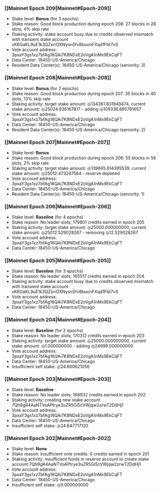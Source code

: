 ### [[Mainnet Epoch 209|Mainnet#Epoch-209]]
* Stake level: **Bonus** (for 3 epochs)
* Stake reason: Good block production during epoch 208: 27 blocks in 28 slots, 4% skip rate
* Staking activity: stake account busy due to credits observed mismatch with transient stake account xK6GaKL9uE1k3QZsrrDXNysnSfv8buonFXqd1Fbt7vS
* Vote account address: 3pxaY3gs1xz7bfAg16QAi7K8NDxE2oVgA1nMx9EkCqFT
* Data Center: 18450-US-America/Chicago
* Resident Data Center(s): 18450-US-America/Chicago (seniority: 3)
### [[Mainnet Epoch 208|Mainnet#Epoch-208]]
* Stake level: **Bonus** (for 2 epochs)
* Stake reason: Good block production during epoch 207: 35 blocks in 40 slots, 13% skip rate
* Staking activity: target stake amount: ◎134361.831949474, current stake amount: ◎25024.936167817 - adding ◎109336.895781657
* Vote account address: 3pxaY3gs1xz7bfAg16QAi7K8NDxE2oVgA1nMx9EkCqFT
* Data Center: 18450-US-America/Chicago
* Resident Data Center(s): 18450-US-America/Chicago (seniority: 2)
### [[Mainnet Epoch 207|Mainnet#Epoch-207]]
* Stake level: **Bonus**
* Stake reason: Good block production during epoch 206: 55 blocks in 56 slots, 2% skip rate
* Staking activity: target stake amount: ◎139665.814395539, current stake amount: ◎25012.473247564 - reserve depleted
* Vote account address: 3pxaY3gs1xz7bfAg16QAi7K8NDxE2oVgA1nMx9EkCqFT
* Data Center: 18450-US-America/Chicago
* Resident Data Center(s): 18450-US-America/Chicago (seniority: 1)
### [[Mainnet Epoch 206|Mainnet#Epoch-206]]
* Stake level: **Baseline** (for 4 epochs)
* Stake reason: No leader slots; 179801 credits earned in epoch 205
* Staking activity: target stake amount: ◎25000.000000000, current stake amount: ◎25012.529028267 - removing ◎12.529028267
* Vote account address: 3pxaY3gs1xz7bfAg16QAi7K8NDxE2oVgA1nMx9EkCqFT
* Data Center: 18450-US-America/Chicago
### [[Mainnet Epoch 205|Mainnet#Epoch-205]]
* Stake level: **Baseline** (for 3 epochs)
* Stake reason: No leader slots; 165517 credits earned in epoch 204
* Staking activity: stake account busy due to credits observed mismatch with transient stake account xK6GaKL9uE1k3QZsrrDXNysnSfv8buonFXqd1Fbt7vS
* Vote account address: 3pxaY3gs1xz7bfAg16QAi7K8NDxE2oVgA1nMx9EkCqFT
* Data Center: 18450-US-America/Chicago
### [[Mainnet Epoch 204|Mainnet#Epoch-204]]
* Stake level: **Baseline** (for 2 epochs)
* Stake reason: No leader slots; 170312 credits earned in epoch 203
* Staking activity: target stake amount: ◎25000.000000000, current stake amount: ◎1.000000000 - adding ◎24999.000000000
* Vote account address: 3pxaY3gs1xz7bfAg16QAi7K8NDxE2oVgA1nMx9EkCqFT
* Data Center: 18450-US-America/Chicago
* Insufficient self stake: ◎24.660621056
### [[Mainnet Epoch 203|Mainnet#Epoch-203]]
* Stake level: **Baseline**
* Stake reason: No leader slots; 168932 credits earned in epoch 202
* Staking activity: creating new stake account 7Qh9gR4AaNTVoAPtrye3uZR5Gi5cVWjqw2zrwT2DdHj1
* Vote account address: 3pxaY3gs1xz7bfAg16QAi7K8NDxE2oVgA1nMx9EkCqFT
* Data Center: 18450-US-America/Chicago
* Insufficient self stake: ◎24.647717120
### [[Mainnet Epoch 202|Mainnet#Epoch-202]]
* Stake level: **None**
* Stake reason: Insufficient vote credits: 0 credits earned in epoch 201
* Staking activity: insufficient funds in reserve account to create stake account 7Qh9gR4AaNTVoAPtrye3uZR5Gi5cVWjqw2zrwT2DdHj1
* Vote account address: 3pxaY3gs1xz7bfAg16QAi7K8NDxE2oVgA1nMx9EkCqFT
* Data Center: 18450-US-America/Chicago
* Insufficient self stake: ◎0.000000000